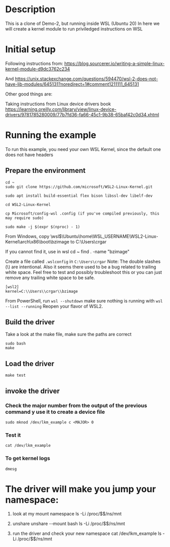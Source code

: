 # Description

This is a clone of Demo-2, but running inside WSL (Ubuntu 20)
In here we will create a kernel module to run priviledged instructions on WSL

# Initial setup
Following instructions from:
https://blog.sourcerer.io/writing-a-simple-linux-kernel-module-d9dc3762c234

And
https://unix.stackexchange.com/questions/594470/wsl-2-does-not-have-lib-modules/645131?noredirect=1#comment1211111_645131

Other good things are:

Taking instructions from Linux device drivers book
https://learning.oreilly.com/library/view/linux-device-drivers/9781785280009/77b7fd36-fa66-45c1-9b38-65baf42c0d34.xhtml

# Running the example
To run this example, you need your own WSL Kernel, since the default one does not have headers

## Prepare the environment
```
cd ~
sudo git clone https://github.com/microsoft/WSL2-Linux-Kernel.git

sudo apt install build-essential flex bison libssl-dev libelf-dev

cd WSL2-Linux-Kernel

cp Microsoft/config-wsl .config (if you've compiled previously, this may require sudo)

sudo make -j $(expr $(nproc) - 1)
```
From Windows, copy \\wsl$\Ubuntu\home\WSL_USERNAME\WSL2-Linux-Kernel\arch\x86\boot\bzimage to C:\Users\crgar

If you cannot find it, use in wsl
cd ~
find . -name "bzimage"

Create a file called `.wslconfig` in `C:\Users\crgar`
Note: The double slashes (\\) are intentional. Also it seems there used to be a bug related to trailing white space. Feel free to test and possibly troubleshoot this or you can just remove any trailing white space to be safe.
```
[wsl2]
kernel=C:\\Users\\crgar\\bzimage
```

From PowerShell, run `wsl --shutdown`
make sure nothing is running with `wsl --list --running`
Reopen your flavor of WSL2.

## Build the driver
Take a look at the make file, make sure the paths are correct
```
sudo bash
make
```

## Load the driver
```
make test
```

## invoke the driver

### Check the major number from the output of the previous command y use it to create a device file
```
sudo mknod /dev/lkm_example c <MAJOR> 0
```

### Test it
```
cat /dev/lkm_example
```

### To get kernel logs
```
dmesg
```

# The driver will make you jump your namespace:
1. look at my mount namespace
ls -Li /proc/$$/ns/mnt

2. unshare
unshare --mount
bash
ls -Li /proc/$$/ns/mnt

3. run the driver and check your new namespace
cat /dev/lkm_example
ls -Li /proc/$$/ns/mnt
